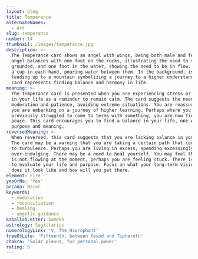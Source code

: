 ```yaml
---
layout: blog
title: Temperance
alternateNames:
  - Art
slug: temperance
number: 14
thumbnail: /images/temperance.jpg
description: >-
  The Temperance card shows an angel with wings, being both male and female. The
  angel balances with one foot on the rocks, illustrating the need to stay
  grounded, and one foot in the water, showing the need to be in flow. She holds
  a cup in each hand, pouring water between them. In the background, is a path
  leading up to a mountain symbolizing a journey to a higher understanding. The
  card represents finding balance and harmony in life.
meaning: >-
  The Temperance card is presented when you are experiencing stress or anxiety
  in your life as a reminder to remain calm. The card suggests the need for
  moderation and patience, avoiding extreme situations. You are reassured that
  you are embarking on a journey of higher learning. Perhaps where you have
  previously struggled to come to terms with something, you are now finding
  peace. This card encourages you to find a balance in your life, one with
  purpose and meaning.
reversedMeaning: >-
  When reversed, this card suggests that you are lacking balance in your life.
  The card may be a warning that you are taking a certain path that could lead
  to turbulence. Perhaps you are living in excess, spending excessingly or
  over-indulging. There may be a need to heal yourself. You may feel that life
  is not flowing at the moment, perhaps you are feeling stuck. There is a need
  to evaluate your life and purpose. Focus on what your long-term vision, what
  does it look like and how will you get there.
element: Fire
yesOrNo: 'Yes'
arcana: Major
keywords:
  - moderation
  - reconciliation
  - healing
  - angelic guidance
kaballahLetter: Samekh
astrology: Sagittarius
numerologyLink: 'V, The Hierophant'
treeOfLife: 'Fifteenth, between Yesod and Tiphareth'
chakra: 'Solar plexus, for personal power'
rating: 5
---
```


